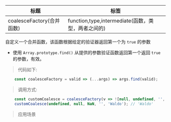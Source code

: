 |  标题   | 标签  |
|  ----  | ----  |
| coalesceFactory(合并函数) | function,type,intermediate(函数，类型，两者之间的) |

自定义一个合并函数，该函数根据给定的验证器返回第一个为 `true` 的参数

* 使用 `Array.prototype.find()` 从提供的参数验证函数返回第一个返回 `true` 的参数，有效。

> 代码如下:

```js
    const coalesceFactory = valid => (...args) => args.find(valid);
```

> 调用方式:

```js
    const customCoalesce = coalesceFactory(v => ![null, undefined, '', NaN].includes(v));
    customCoalesce(undefined, null, NaN, '', 'Waldo'); // 'Waldo'
```

> 应用场景